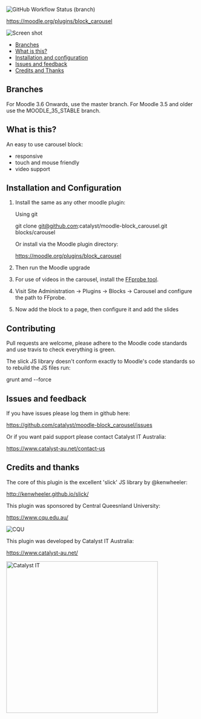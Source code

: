 ![GitHub Workflow Status (branch)](https://img.shields.io/github/actions/workflow/status/catalyst/moodle-block_carousel/ci.yaml?branch=master&label=ci)

https://moodle.org/plugins/block_carousel

![Screen shot](/pix/screenshot.png?raw=true)

* [Branches](#branches)
* [What is this?](#what-is-this)
* [Installation and configuration](#installation-and-configuration)
* [Issues and feedback](#issues-and-feedback)
* [Credits and Thanks](#credits-and-thanks)

Branches
--------

For Moodle 3.6 Onwards, use the master branch. For Moodle 3.5 and older use the MOODLE_35_STABLE branch.


What is this?
-------------

An easy to use carousel block:

* responsive
* touch and mouse friendly
* video support


Installation and Configuration
------------------------------

1. Install the same as any other moodle plugin:

    Using git

     git clone git@github.com:catalyst/moodle-block_carousel.git blocks/carousel

    Or install via the Moodle plugin directory:

     https://moodle.org/plugins/block_carousel

2. Then run the Moodle upgrade

3. For use of videos in the carousel, install the [FFprobe tool](https://ffmpeg.org/download.html).

4. Visit Site Administration -> Plugins -> Blocks -> Carousel and configure the path to FFprobe.

3. Now add the block to a page, then configure it and add the slides


Contributing
------------

Pull requests are welcome, please adhere to the Moodle code standards
and use travis to check everything is green.

The slick JS library doesn't conform exactly to Moodle's code standards
so to rebuild the JS files run:

grunt amd --force


Issues and feedback
-------------------

If you have issues please log them in github here:

https://github.com/catalyst/moodle-block_carousel/issues

Or if you want paid support please contact Catalyst IT Australia:

https://www.catalyst-au.net/contact-us


Credits and thanks
------------------

The core of this plugin is the excellent 'slick' JS library by @kenwheeler:

http://kenwheeler.github.io/slick/

This plugin was sponsored by Central Queesnland University:

https://www.cqu.edu.au/

![CQU](/pix/cqu.png?raw=true)

This plugin was developed by Catalyst IT Australia:

https://www.catalyst-au.net/

<img alt="Catalyst IT" src="https://cdn.rawgit.com/catalyst/moodle-auth_saml2/master/pix/catalyst-logo.svg" width="400">
